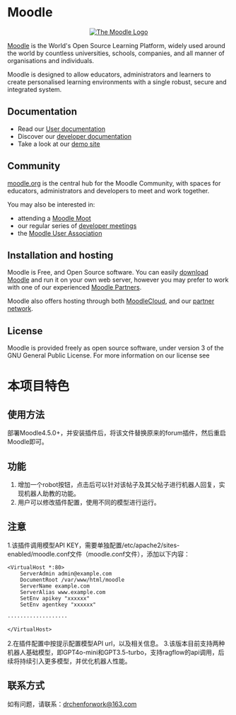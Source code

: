 # Moodle

<p align="center"><a href="https://moodle.org" target="_blank" title="Moodle Website">
  <img src="https://raw.githubusercontent.com/moodle/moodle/main/.github/moodlelogo.svg" alt="The Moodle Logo">
</a></p>

[Moodle][1] is the World's Open Source Learning Platform, widely used around the world by countless universities, schools, companies, and all manner of organisations and individuals.

Moodle is designed to allow educators, administrators and learners to create personalised learning environments with a single robust, secure and integrated system.

## Documentation

- Read our [User documentation][3]
- Discover our [developer documentation][5]
- Take a look at our [demo site][4]

## Community

[moodle.org][1] is the central hub for the Moodle Community, with spaces for educators, administrators and developers to meet and work together.

You may also be interested in:

- attending a [Moodle Moot][6]
- our regular series of [developer meetings][7]
- the [Moodle User Association][8]

## Installation and hosting

Moodle is Free, and Open Source software. You can easily [download Moodle][9] and run it on your own web server, however you may prefer to work with one of our experienced [Moodle Partners][10].

Moodle also offers hosting through both [MoodleCloud][11], and our [partner network][10].

## License

Moodle is provided freely as open source software, under version 3 of the GNU General Public License. For more information on our license see

[1]: https://moodle.org
[2]: https://moodle.com
[3]: https://docs.moodle.org/
[4]: https://sandbox.moodledemo.net/
[5]: https://moodledev.io
[6]: https://moodle.com/events/mootglobal/
[7]: https://moodledev.io/general/community/meetings
[8]: https://moodleassociation.org/
[9]: https://download.moodle.org
[10]: https://moodle.com/partners
[11]: https://moodle.com/cloud
[12]: https://moodledev.io/general/license

# 本项目特色
## 使用方法
部署Moodle4.5.0+，并安装插件后，将该文件替换原来的forum插件，然后重启Moodle即可。

## 功能
1. 增加一个robot按钮，点击后可以针对该帖子及其父帖子进行机器人回复，实现机器人助教的功能。
2. 用户可以修改插件配置，使用不同的模型进行运行。

## 注意
1.该插件调用模型API KEY，需要单独配置/etc/apache2/sites-enabled/moodle.conf文件（moodle.conf文件），添加以下内容：
```
<VirtualHost *:80>
    ServerAdmin admin@example.com
    DocumentRoot /var/www/html/moodle
    ServerName example.com
    ServerAlias www.example.com
    SetEnv apikey "xxxxxx"
    SetEnv agentkey "xxxxxx"

···················

</VirtualHost>
```
2.在插件配置中按提示配置模型API url，以及相关信息。
3.该版本目前支持两种机器人基础模型，即GPT4o-mini和GPT3.5-turbo，支持ragflow的api调用，后续将持续引入更多模型，并优化机器人性能。


## 联系方式
如有问题，请联系：drchenforwork@163.com
